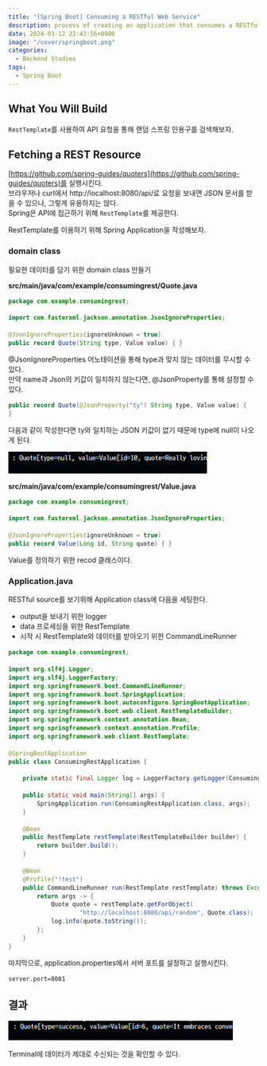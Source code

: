 ```yaml
---
title: "[Spring Boot] Consuming a RESTful Web Service"
description: process of creating an application that consumes a RESTful web service.
date: 2024-03-12 22:43:56+0900
image: "/cover/springboot.png"
categories:
  - Backend Studies
tags:
  - Spring Boot
---
```


## What You Will Build

`RestTemplate`를 사용하여 API 요청을 통해 랜덤 스프링 인용구를 검색해보자.

## Fetching a REST Resource

[https://github.com/spring-guides/quoters](https://github.com/spring-guides/quoters)를 실행시킨다.  
브라우저나 curl에서 http://localhost:8080/api/로 요청을 보내면 JSON 문서를 받을 수 있으나, 그렇게 유용하지는 않다.  
Spring은 API에 접근하기 위해 `RestTemplate`를 제공한다.

RestTemplate를 이용하기 위해 Spring Application을 작성해보자.

### domain class

필요한 데이터를 담기 위한 domain class 만들기

**src/main/java/com/example/consumingrest/Quote.java**

```Java
package com.example.consumingrest;

import com.fasterxml.jackson.annotation.JsonIgnoreProperties;

@JsonIgnoreProperties(ignoreUnknown = true)
public record Quote(String type, Value value) { }
```

@JsonIgnoreProperties 어노테이션을 통해 type과 맞지 않는 데이터를 무시할 수 있다.  
만약 name과 Json의 키값이 일치하지 않는다면, @JsonProperty를 통해 설정할 수 있다.

```Java
public record Quote(@JsonProperty("ty") String type, Value value) {
}
```

다음과 같이 작성한다면 ty와 일치하는 JSON 키값이 없기 때문에 type에 null이 나오게 된다.

![예시](image-1.png)

**src/main/java/com/example/consumingrest/Value.java**

```Java
package com.example.consumingrest;

import com.fasterxml.jackson.annotation.JsonIgnoreProperties;

@JsonIgnoreProperties(ignoreUnknown = true)
public record Value(Long id, String quote) { }
```

Value를 정의하기 위한 recod 클래스이다.

### Application.java

RESTful source를 보기위해 Application class에 다음을 세팅한다.

- output을 보내기 위한 logger
- data 프로세싱을 위한 RestTemplate
- 시작 시 RestTemplate와 데이터를 받아오기 위한 CommandLineRunner

```Java
package com.example.consumingrest;

import org.slf4j.Logger;
import org.slf4j.LoggerFactory;
import org.springframework.boot.CommandLineRunner;
import org.springframework.boot.SpringApplication;
import org.springframework.boot.autoconfigure.SpringBootApplication;
import org.springframework.boot.web.client.RestTemplateBuilder;
import org.springframework.context.annotation.Bean;
import org.springframework.context.annotation.Profile;
import org.springframework.web.client.RestTemplate;

@SpringBootApplication
public class ConsumingRestApplication {

	private static final Logger log = LoggerFactory.getLogger(ConsumingRestApplication.class);

	public static void main(String[] args) {
		SpringApplication.run(ConsumingRestApplication.class, args);
	}

	@Bean
	public RestTemplate restTemplate(RestTemplateBuilder builder) {
		return builder.build();
	}

	@Bean
	@Profile("!test")
	public CommandLineRunner run(RestTemplate restTemplate) throws Exception {
		return args -> {
			Quote quote = restTemplate.getForObject(
					"http://localhost:8080/api/random", Quote.class);
			log.info(quote.toString());
		};
	}
}
```

마지막으로, application.properties에서 서버 포트를 설정하고 실행시킨다.

```properties
server.port=8081
```

## 결과

![실행 화면](image.png)

Terminal에 데이터가 제대로 수신되는 것을 확인할 수 있다.
